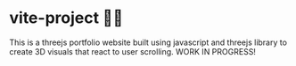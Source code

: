 # vite-project :rocket::rocket:
This is a threejs portfolio website built using javascript and threejs library to create 3D visuals that react to user scrolling.
WORK IN PROGRESS!
